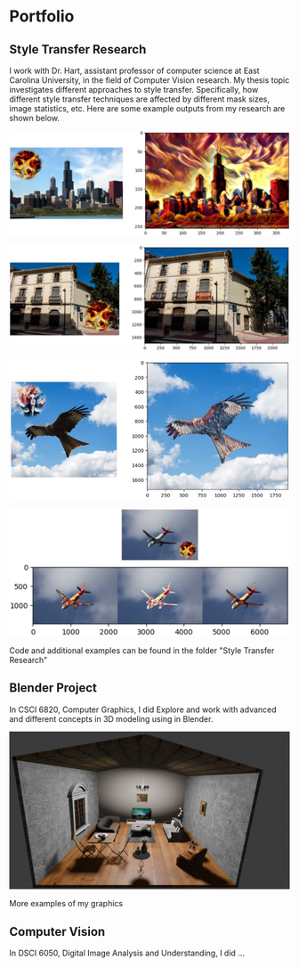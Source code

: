 # Portfolio

## Style Transfer Research

I work with Dr. Hart, assistant professor of computer science at East Carolina University, in the field of Computer Vision research. My thesis topic investigates different approaches to style transfer. Specifically, how different style transfer techniques are affected by different mask sizes, image statistics, etc. Here are some example outputs from my research are shown below.


![figure 1: Example output using the Linear Style Transfer algorithm for a full image.](<1. Blended.jpg>)


![figure 2: Example output using the Linear Style Transfer algorithm for a full image, followed by masking.](<2. Blended.jpg>)


![figure 3: Example output using a Partial Convolution algorithm for style transfer.](<4. Blended.jpg>)


![figure 4: Comparison  of multiple techniques.](<5. Blended.jpg>)


Code and additional examples can be found in the folder "Style Transfer Research"


## Blender Project

In CSCI 6820, Computer Graphics, I did Explore and work with advanced  and different concepts in 3D modeling using in Blender.


![figure 1: Exploring advanced concepts in 3D modeling using in Blender](<Hadi Seyed - Final Project - CG.png>)


More examples of my graphics


## Computer Vision

In DSCI 6050, Digital Image Analysis and Understanding, I did ...